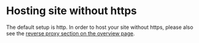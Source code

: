 # Hosting site without https

The default setup is http. In order to host your site without https, 
please also see the [reverse proxy section on the overview page](../overview.md#reverse-proxy).
